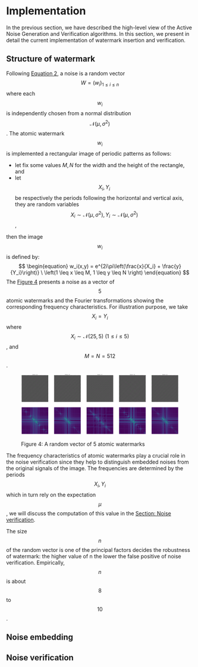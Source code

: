 # Implementation

In the previous section, we have described the high-level view of the Active Noise Generation and Verification algorithms. In this section, we present in detail the current implementation of watermark insertion and verification.

## Structure of watermark

Following [Equation 2](algorithms.md), a noise is a random vector $$W = \left(w_i\right)_{1 \leq i \leq n}$$ where each $$w_i$$ is independently chosen from a normal distribution $$\mathcal{N}\left(\mu, \sigma^2\right)$$. The atomic watermark $$w_i$$ is implemented a rectangular image of periodic patterns as follows:
 * let fix some values $M,N$ for the width and the height of the rectangle, and
 * let $$X_i, Y_i$$ be respectively the periods following the horizontal and vertical axis, they are random variables $$X_i \sim \mathcal{N}\left(\mu, \sigma^2\right), Y_i \sim \mathcal{N}\left(\mu, \sigma^2\right)$$,

then the image $$w_i$$ is defined by:
$$
\begin{equation} w_i(x,y) = e^{2i\pi\left(\frac{x}{X_i} + \frac{y}{Y_i}\right)} \ \left(1 \leq x \leq M, 1 \leq y \leq N \right) \end{equation}
$$
The [Figure 4](implementation.md#structure-of-watermark) presents a noise as a vector of $$5$$ atomic watermarks and the Fourier transformations showing the corresponding frequency characteristics. For illustration purpose, we take $$X_i = Y_i$$ where $$X_i \sim \mathcal{N}\left(25,5\right) \ \left(1 \leq i \leq 5\right)$$, and $$M = N = 512$$.

<figure><img src="../../.gitbook/assets/random_vector_atomic_watermark_fft.png" alt=""><figcaption><p>Figure 4: A random vector of <span class="math">5</span> atomic watermarks</p></figcaption></figure>

The frequency characteristics of atomic watermarks play a crucial role in the noise verification since they help to distinguish embedded noises from the original signals of the image. The frequencies are determined by the periods $$X_i, Y_i$$ which in turn rely on the expectation $$\mu$$, we will discuss the computation of this value in the [Section: Noise verification]().

The size $$n$$ of the random vector is one of the principal factors decides the robustness of watermark: the higher value of <span class="math">n</span> the lower the false positive of noise verification. Empirically, $$n$$ is about $$8$$ to $$10$$.

## Noise embedding

## Noise verification